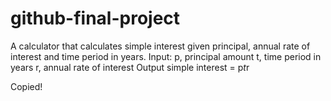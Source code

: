 # github-final-project
A calculator that calculates simple interest given principal, annual rate of interest and time period in years.
Input:
   p, principal amount
   t, time period in years
   r, annual rate of interest
Output
   simple interest = p*t*r

Copied!

